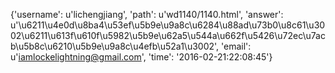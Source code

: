 {'username': u'lichengjiang', 'path': u'wd1140/1140.html', 'answer': u'\u6211\u4e0d\u8ba4\u53ef\u5b9e\u9a8c\u6284\u88ad\u73b0\u8c61\u3002\u6211\u613f\u610f\u5982\u5b9e\u62a5\u544a\u662f\u5426\u72ec\u7acb\u5b8c\u6210\u5b9e\u9a8c\u4efb\u52a1\u3002', 'email': u'iamlockelightning@gmail.com', 'time': '2016-02-21:22:08:45'}